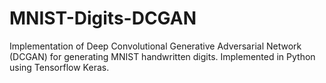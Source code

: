 # MNIST-Digits-DCGAN
Implementation of Deep Convolutional Generative Adversarial Network (DCGAN) for generating MNIST handwritten digits. Implemented in Python using Tensorflow Keras.
